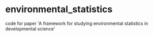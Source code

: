 # environmental_statistics
code for paper 'A framework for studying environmental statistics in developmental science'
